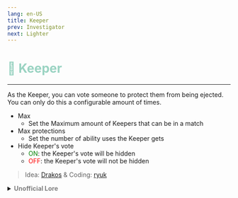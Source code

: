 ```yaml
---
lang: en-US
title: Keeper
prev: Investigator
next: Lighter
---
```


# <font color="#9ad3c2">💌 <b>Keeper</b></font> <Badge text="Support" type="tip" vertical="middle"/>
---

As the Keeper, you can vote someone to protect them from being ejected. You can only do this a configurable amount of times.
* Max
  * Set the Maximum amount of Keepers that can be in a match
* Max protections
  * Set the number of ability uses the Keeper gets
* Hide Keeper's vote
  * <font color=green>ON</font>: the Keeper's vote will be hidden
  * <font color=red>OFF</font>: the Keeper's vote will not be hidden

> Idea: [Drakos](#) & Coding: [ryuk](https://github.com/ryuk2098)

<details>
<summary><b><font color=gray>Unofficial Lore</font></b></summary>

Placeholder: This role is a ROLE OH EM GOSH
> Submitted by: Member
</details>